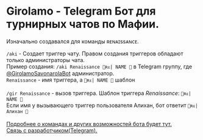 # Girolamo - Telegram Бот для турнирных чатов по Мафии.

Изначально создавался для команды ʀᴇɴᴀɪssᴀɴᴄᴇ.<br>

`/aki` - Создает триггер чату. Правом создания триггеров обладают только администраторы чата.
<br>Пример создания: `/aki Renaissance 🎻ʀᴇ| NAME 🌅` в Telegram группу, где <a href='https://t.me/GirolamoSavonarolaBo'>@GirolamoSavonarolaBot</a> администратор. 
<br>`Renaissance` - имя триггера, а `🎻ʀᴇ| NAME 🌅` шаблон
<br><br>`/gir Renaissance` - вызов триггера. Шаблон триггера <i>Renaissance</i>: `🎻ʀᴇ| NAME 🌅`<br>
Если имя у вызывающего триггер пользователя Алихан, бот ответит `🎻ʀᴇ| Алихан 🌅`<br><br>
<a href='https://t.me/savonarola_chan'>Подробнее о командах и других возможностей бота будет тут.</a>
<br><a href='https://t.me/ojfbv'>Связь с разработчиком(Telegram).</a>
